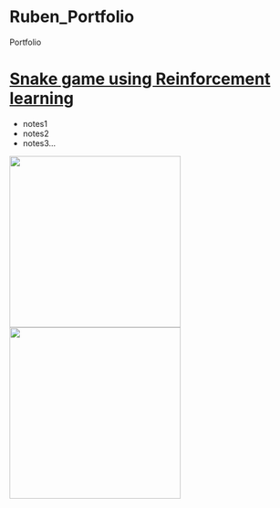 # Ruben_Portfolio
Portfolio

# [Snake game using Reinforcement learning](https://github.com/rubenhed/Python/tree/main/Snake_RL)
* notes1
* notes2
* notes3...

<img src="https://github.com/rubenhed/Python/Snake_RL/images/game.png" height="300"> <img src="https://github.com/rubenhed/Python/Snake_RL/images/stats.png" height="300">

